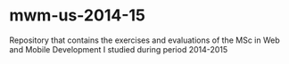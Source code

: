 mwm-us-2014-15
==============

Repository that contains the exercises and evaluations of the MSc in Web and Mobile Development I studied during period 2014-2015 
